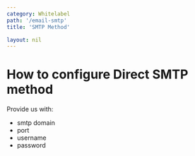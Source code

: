 ```yaml
---
category: Whitelabel
path: '/email-smtp'
title: 'SMTP Method'

layout: nil
---
```


# How to configure Direct SMTP method

Provide us with:

* smtp domain
* port
* username
* password